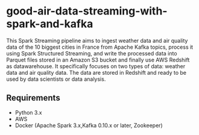 # good-air-data-streaming-with-spark-and-kafka

This Spark Streaming pipeline aims to ingest weather data and air quality data of the 10 biggest cities in France from Apache Kafka topics, process it using Spark Structured Streaming, and write the processed data into Parquet files stored in an Amazon S3 bucket and finally use AWS Redshift as datawarehouse. It specifically focuses on two types of data: weather data and air quality data.
The data are stored in Redshift and ready to be used by data scientists or data analysis.


## Requirements
- Python 3.x
- AWS
- Docker (Apache Spark 3.x,Kafka 0.10.x or later, Zookeeper)
